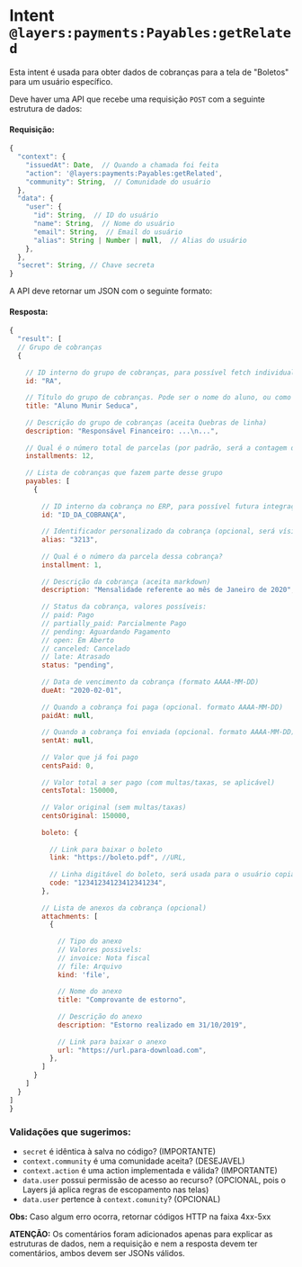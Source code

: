 # Intent `@layers:payments:Payables:getRelated`

Esta intent é usada para obter dados de cobranças para a tela de "Boletos" para um usuário específico.

Deve haver uma API que recebe uma requisição `POST` com a seguinte estrutura de dados:

#### Requisição:

```js
{
  "context": {
    "issuedAt": Date,  // Quando a chamada foi feita
    "action": '@layers:payments:Payables:getRelated',
    "community": String,  // Comunidade do usuário
  },
  "data": {
    "user": {
      "id": String,  // ID do usuário
      "name": String,  // Nome do usuário
      "email": String,  // Email do usuário
      "alias": String | Number | null,  // Alias do usuário
    },
  },
  "secret": String, // Chave secreta
}
```


A API deve retornar um JSON com o seguinte formato:

#### Resposta:

```js
{
  "result": [
  // Grupo de cobranças
  {
    
    // ID interno do grupo de cobranças, para possível fetch individual futuro
    id: "RA",
    
    // Título do grupo de cobranças. Pode ser o nome do aluno, ou como preferirem que apareça este "grupo"
    title: "Aluno Munir Seduca",
    
    // Descrição do grupo de cobranças (aceita Quebras de linha)
    description: "Responsável Financeiro: ...\n...",
    
    // Qual é o número total de parcelas (por padrão, será a contagem de payables)
    installments: 12,
    
    // Lista de cobranças que fazem parte desse grupo
    payables: [
      {
    
        // ID interno da cobrança no ERP, para possível futura integração
        id: "ID_DA_COBRANÇA",
    
        // Identificador personalizado da cobrança (opcional, será vísivel na Interface)
        alias: "3213",
    
        // Qual é o número da parcela dessa cobrança?
        installment: 1,
    
        // Descrição da cobrança (aceita markdown)
        description: "Mensalidade referente ao mês de Janeiro de 2020",
    
        // Status da cobrança, valores possíveis: 
        // paid: Pago
        // partially_paid: Parcialmente Pago
        // pending: Aguardando Pagamento
        // open: Em Aberto
        // canceled: Cancelado
        // late: Atrasado 
        status: "pending",
    
        // Data de vencimento da cobrança (formato AAAA-MM-DD)
        dueAt: "2020-02-01",
    
        // Quando a cobrança foi paga (opcional. formato AAAA-MM-DD)
        paidAt: null,
    
        // Quando a cobrança foi enviada (opcional. formato AAAA-MM-DD)
        sentAt: null,
    
        // Valor que já foi pago
        centsPaid: 0,
    
        // Valor total a ser pago (com multas/taxas, se aplicável)
        centsTotal: 150000,
    
        // Valor original (sem multas/taxas)
        centsOriginal: 150000,
    
        boleto: {
    
          // Link para baixar o boleto
          link: "https://boleto.pdf", //URL,
    
          // Linha digitável do boleto, será usada para o usuário copiar o código sem ter que baixar o boleto
          code: "12341234123412341234",
        },
    
        // Lista de anexos da cobrança (opcional)
        attachments: [
          {
    
            // Tipo do anexo
            // Valores possivels:
            // invoice: Nota fiscal
            // file: Arquivo
            kind: 'file',
    
            // Nome do anexo
            title: "Comprovante de estorno",
    
            // Descrição do anexo
            description: "Estorno realizado em 31/10/2019",
    
            // Link para baixar o anexo
            url: "https://url.para-download.com",
          },
        ]
      }
    ]
  }
]
}
```

### Validações que sugerimos:
- `secret` é idêntica à salva no código? (IMPORTANTE)
- `context.community` é uma comunidade aceita? (DESEJAVEL)
- `context.action` é uma action implementada e válida? (IMPORTANTE)
- `data.user` possui permissão de acesso ao recurso? (OPCIONAL, pois o Layers já aplica regras de escopamento nas telas)
- `data.user` pertence à `context.comunity`? (OPCIONAL)

**Obs:** Caso algum erro ocorra, retornar códigos HTTP na faixa 4xx-5xx


**ATENÇÃO:** Os comentários foram adicionados apenas para explicar as estruturas de dados, nem a requisição e nem a resposta devem ter comentários, ambos devem ser JSONs válidos.
